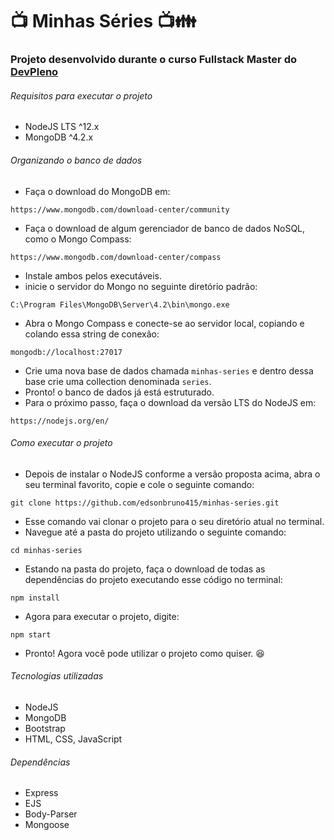 # :tv: Minhas Séries :tv::family: 

### Projeto desenvolvido durante o curso Fullstack Master do [DevPleno](https://devpleno.com/)

###### Requisitos para executar o projeto

  * NodeJS LTS ^12.x
  * MongoDB ^4.2.x
  
###### Organizando o banco de dados

  - Faça o download do MongoDB em: 
  ```
  https://www.mongodb.com/download-center/community
  ```
  - Faça o download de algum gerenciador de banco de dados NoSQL, como o Mongo Compass: 
  ```
  https://www.mongodb.com/download-center/compass
  ```
  - Instale ambos pelos executáveis.
  - inicie o servidor do Mongo no seguinte diretório padrão:
  ```
  C:\Program Files\MongoDB\Server\4.2\bin\mongo.exe
  ```
  - Abra o Mongo Compass e conecte-se ao servidor local, copiando e colando essa string de conexão:
  ```
  mongodb://localhost:27017
  ```
  - Crie uma nova base de dados chamada `minhas-series` e dentro dessa base crie uma collection denominada `series`.
  - Pronto! o banco de dados já está estruturado.
  - Para o próximo passo, faça o download da versão LTS do NodeJS em: 
  ```
  https://nodejs.org/en/
  ```
 
###### Como executar o projeto

  - Depois de instalar o NodeJS conforme a versão proposta acima, abra o seu terminal favorito, copie e cole o seguinte comando:
  ```
  git clone https://github.com/edsonbruno415/minhas-series.git
  ```
  - Esse comando vai clonar o projeto para o seu diretório atual no terminal.
  - Navegue até a pasta do projeto utilizando o seguinte comando:
  ```
  cd minhas-series
  ```
  - Estando na pasta do projeto, faça o download de todas as dependências do projeto executando esse código no terminal:
  ```
  npm install
  ```
  - Agora para executar o projeto, digite:
  ```
  npm start
  ```
  - Pronto! Agora você pode utilizar o projeto como quiser. :satisfied:
  
###### Tecnologias utilizadas

  * NodeJS
  * MongoDB
  * Bootstrap
  * HTML, CSS, JavaScript
  
###### Dependências

  * Express
  * EJS
  * Body-Parser
  * Mongoose
  
  
  
  
